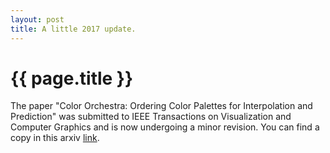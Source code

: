 ```yaml
---
layout: post
title: A little 2017 update.
---
```


# {{ page.title }}
The paper "Color Orchestra: Ordering Color Palettes for Interpolation and Prediction" was submitted to IEEE Transactions on Visualization and Computer Graphics and is now undergoing a minor revision. You can find a copy in this arxiv [link](http://arxiv.org/abs/1703.06003).
